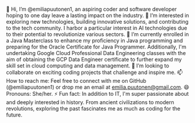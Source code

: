 👋 Hi, I’m @emiliapuutonen1, an aspiring coder and software developer hoping to one day leave a lasting impact on the industry.
👀 I’m interested in exploring new technologies, building innovative solutions, and contributing to the tech community. I harbor a particular interest in AI technologies due to their potential to revolutionize various sectors.
🌱 I’m currently enrolled in a Java Masterclass to enhance my proficiency in Java programming and preparing for the Oracle Certificate for Java Programmer. Additionally, I'm undertaking Google Cloud Professional Data Engineering classes with the aim of obtaining the GCP Data Engineer certificate to further expand my skill set in cloud computing and data management.
💞️ I’m looking to collaborate on exciting coding projects that challenge and inspire me.
📫 How to reach me: Feel free to connect with me on GitHub (@emiliapuutonen1) or drop me an email at emilia.puutonen@gmail.com.
😄 Pronouns: She/her.
⚡ Fun fact: In addition to IT, I'm super passionate about and deeply interested in history. From ancient civilizations to modern revolutions, exploring the past fascinates me as much as coding for the future.
<!---
emiliapuutonen1/emiliapuutonen1 is a ✨ special ✨ repository because its `README.md` (this file) appears on your GitHub profile.
You can click the Preview link to take a look at your changes.
--->
